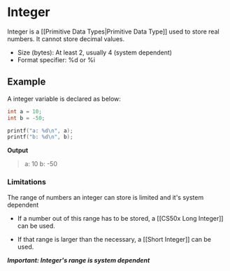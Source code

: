# Integer
Integer is a [[Primitive Data Types|Primitive Data Type]] used to store real numbers. It cannot store decimal values.

- Size (bytes):  At least 2, usually 4 (system dependent)
- Format specifier: %d or %i

## Example
A integer variable is declared as below:

```C
int a = 10;
int b = -50;

printf("a: %d\n", a);
printf("b: %d\n", b);
```

**Output**
> a: 10 
> b: -50

### Limitations
The range of numbers an integer can store is limited and it's system dependent

- If a number out of this range has to be stored, a [[CS50x Long Integer]] can be used.

- If that range is larger than the necessary, a [[Short Integer]] can be used.

***Important: Integer's range is system dependent***
